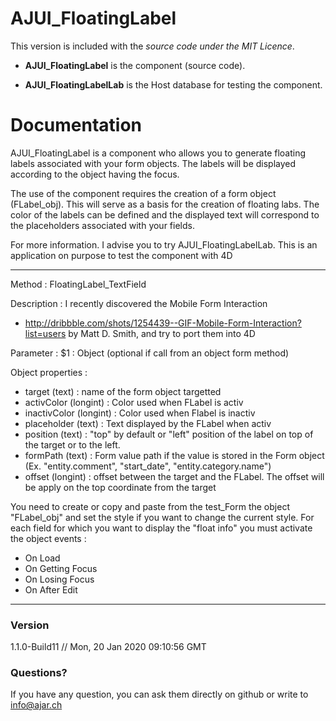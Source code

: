 # AJUI_FloatingLabel


This version is included with the *source code under the MIT Licence*.

-   **AJUI_FloatingLabel** is the component (source code).

-   **AJUI_FloatingLabelLab** is the Host database for testing the component.

# Documentation

AJUI_FloatingLabel is a component who allows you to generate floating labels associated with your form objects. 
The labels will be displayed according to the object having the focus.

The use of the component requires the creation of a form object (FLabel_obj). This will serve as a basis for the creation of floating labs. 
The color of the labels can be defined and the displayed text will correspond to the placeholders associated with your fields.

For more information. I advise you to try AJUI_FloatingLabelLab. This is an application on purpose to test the component with 4D

----------------------------------------------------
Method : FloatingLabel_TextField

Description :
I recently discovered the Mobile Form Interaction 
 - http://dribbble.com/shots/1254439--GIF-Mobile-Form-Interaction?list=users
by Matt D. Smith, and try to port them into 4D

Parameter : 
$1 : Object (optional if call from an object form method)

Object properties :
 - target (text) : name of the form object targetted
 - activColor (longint) : Color used when FLabel is activ
 - inactivColor (longint) : Color used when Flabel is inactiv
 - placeholder (text) : Text displayed by the FLabel when activ
 - position (text) : "top" by default or "left" position of the label on top of the target or to the left.
 - formPath (text) : Form value path if the value is stored in the Form object (Ex. "entity.comment", "start_date", "entity.category.name")
 - offset (longint) : offset between the target and the FLabel. The offset will be apply on the top coordinate from the target


You need to create or copy and paste from the test_Form
the object "FLabel_obj" and set the style if you want to
change the current style.
For each field for which you want to display
the "float info" you must activate the object events : 
 - On Load
 - On Getting Focus
 - On Losing Focus
 - On After Edit

----------------------------------------------------

### Version

1.1.0-Build11  // Mon, 20 Jan 2020 09:10:56 GMT

### Questions?

If you have any question, you can ask them directly on github or write to info@ajar.ch
